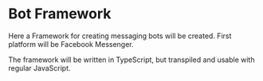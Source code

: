 # Bot Framework

Here a Framework for creating messaging bots will be created.
First platform will be Facebook Messenger.

The framework will be written in TypeScript, but transpiled and usable with regular JavaScript.

